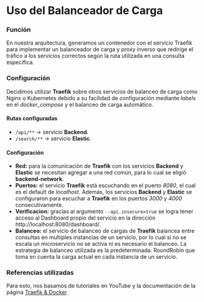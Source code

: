 # Uso del Balanceador de Carga

### Función

En nuestra arquitectura, generamos un contenedor con el servicio Traefik para implementar un balanceador de carga y proxy inverso que redirige el tráfico a los servicios correctos según la ruta utilizada en una consulta específica.  

### Configuración

Decidimos utilizar __Traefik__ sobre otros servicios de balanceo de carga como Nginx o Kubernetes debido a su facilidad de configuración mediante _labels_ en el _docker_compose_ y el balanceo de carga automático.

#### Rutas configuradas

- `/api/**` → servicio __Backend__.
- `/search/**` → servicio __Elastic__.

#### Configuración
- __Red:__ para la comunicación de __Traefik__ con los servicios __Backend__ y __Elastic__ se necesitan agregar a una red común, para lo cual se eligió __backend-network__.
- __Puertos:__ el servicio __Traefik__ está escuchando en el puerto _8080_, el cual es el default de _localhost_. Además, los servicios __Backend__ y __Elastic__ se configuraron para escuchar a __Traefik__ en los puertos _3000_ y _4000_ consecutivamente. 
- __Verificacion:__ gracias al argumento `--api.insecure=true` se logra tener acceso al Dashboard propio del servicio en la dirección http://localhost:8080/dashboard/.
- __Balanceo:__ el servicio de balanceo de cargas de __Traefik__ balancea entre consultas en multiples instancias de un servicio, por lo cual si no se escala un microservicio no se activa ni es necesario el balanceo. La estrategia de balanceo utilizada es la predeterminada: RoundRobin que toma en cuenta la carga actual en cada instancia de un servicio. 


### Referencias utilizadas
Para esto, nos basamos de tutoriales en YouTube y la documentación de la página [Traefik & Docker](https://doc.traefik.io/traefik/routing/providers/docker/).